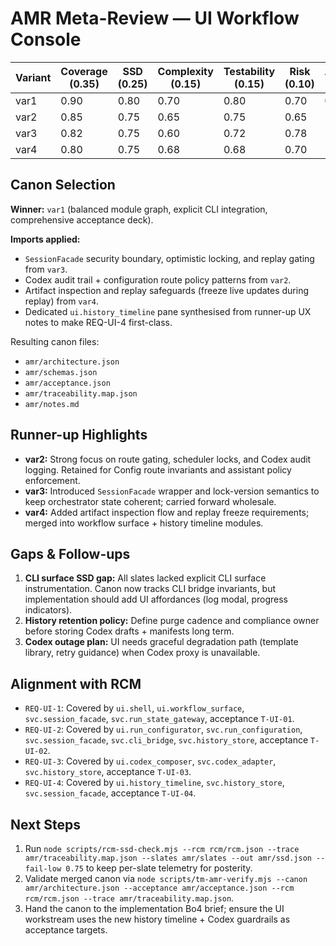 # AMR Meta-Review — UI Workflow Console

| Variant | Coverage (0.35) | SSD (0.25) | Complexity (0.15) | Testability (0.15) | Risk (0.10) | Weighted |
|---------|-----------------|------------|--------------------|--------------------|-------------|----------|
| var1    | 0.90            | 0.80       | 0.70               | 0.80               | 0.70        | **0.81** |
| var2    | 0.85            | 0.75       | 0.65               | 0.75               | 0.65        | 0.76     |
| var3    | 0.82            | 0.75       | 0.60               | 0.72               | 0.78        | 0.75     |
| var4    | 0.80            | 0.75       | 0.68               | 0.68               | 0.70        | 0.74     |

## Canon Selection
**Winner:** `var1` (balanced module graph, explicit CLI integration, comprehensive acceptance deck).

**Imports applied:**
- `SessionFacade` security boundary, optimistic locking, and replay gating from `var3`.
- Codex audit trail + configuration route policy patterns from `var2`.
- Artifact inspection and replay safeguards (freeze live updates during replay) from `var4`.
- Dedicated `ui.history_timeline` pane synthesised from runner-up UX notes to make REQ-UI-4 first-class.

Resulting canon files:
- `amr/architecture.json`
- `amr/schemas.json`
- `amr/acceptance.json`
- `amr/traceability.map.json`
- `amr/notes.md`

## Runner-up Highlights
- **var2:** Strong focus on route gating, scheduler locks, and Codex audit logging. Retained for Config route invariants and assistant policy enforcement.
- **var3:** Introduced `SessionFacade` wrapper and lock-version semantics to keep orchestrator state coherent; carried forward wholesale.
- **var4:** Added artifact inspection flow and replay freeze requirements; merged into workflow surface + history timeline modules.

## Gaps & Follow-ups
1. **CLI surface SSD gap:** All slates lacked explicit CLI surface instrumentation. Canon now tracks CLI bridge invariants, but implementation should add UI affordances (log modal, progress indicators).
2. **History retention policy:** Define purge cadence and compliance owner before storing Codex drafts + manifests long term.
3. **Codex outage plan:** UI needs graceful degradation path (template library, retry guidance) when Codex proxy is unavailable.

## Alignment with RCM
- `REQ-UI-1`: Covered by `ui.shell`, `ui.workflow_surface`, `svc.session_facade`, `svc.run_state_gateway`, acceptance `T-UI-01`.
- `REQ-UI-2`: Covered by `ui.run_configurator`, `svc.run_configuration`, `svc.session_facade`, `svc.cli_bridge`, `svc.history_store`, acceptance `T-UI-02`.
- `REQ-UI-3`: Covered by `ui.codex_composer`, `svc.codex_adapter`, `svc.history_store`, acceptance `T-UI-03`.
- `REQ-UI-4`: Covered by `ui.history_timeline`, `svc.history_store`, `svc.session_facade`, acceptance `T-UI-04`.

## Next Steps
1. Run `node scripts/rcm-ssd-check.mjs --rcm rcm/rcm.json --trace amr/traceability.map.json --slates amr/slates --out amr/ssd.json --fail-low 0.75` to keep per-slate telemetry for posterity.
2. Validate merged canon via `node scripts/tm-amr-verify.mjs --canon amr/architecture.json --acceptance amr/acceptance.json --rcm rcm/rcm.json --trace amr/traceability.map.json`.
3. Hand the canon to the implementation Bo4 brief; ensure the UI workstream uses the new history timeline + Codex guardrails as acceptance targets.
